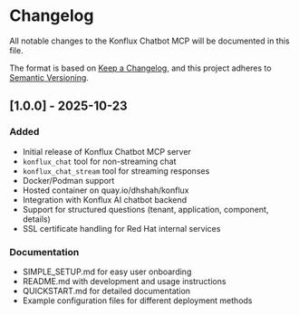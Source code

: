 # Changelog

All notable changes to the Konflux Chatbot MCP will be documented in this file.

The format is based on [Keep a Changelog](https://keepachangelog.com/en/1.0.0/),
and this project adheres to [Semantic Versioning](https://semver.org/spec/v2.0.0.html).

## [1.0.0] - 2025-10-23

### Added
- Initial release of Konflux Chatbot MCP server
- `konflux_chat` tool for non-streaming chat
- `konflux_chat_stream` tool for streaming responses
- Docker/Podman support
- Hosted container on quay.io/dhshah/konflux
- Integration with Konflux AI chatbot backend
- Support for structured questions (tenant, application, component, details)
- SSL certificate handling for Red Hat internal services

### Documentation
- SIMPLE_SETUP.md for easy user onboarding
- README.md with development and usage instructions
- QUICKSTART.md for detailed documentation
- Example configuration files for different deployment methods

